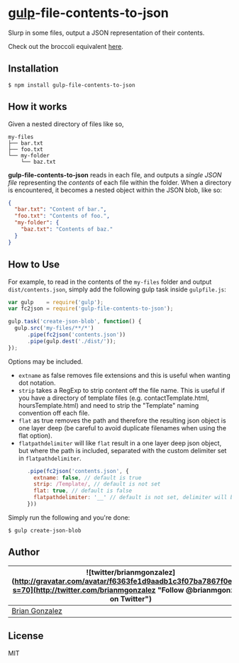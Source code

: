 
[gulp](http://gulpjs.com/)-file-contents-to-json
================================================

Slurp in some files, output a JSON representation of their contents.

Check out the broccoli equivalent [here](https://github.com/briangonzalez/broccoli-file-contents-to-json).

Installation
------------

```shell
$ npm install gulp-file-contents-to-json
```


How it works
------------

Given a nested directory of files like so,

```
my-files
├── bar.txt
├── foo.txt
└── my-folder
    └── baz.txt
```

**gulp-file-contents-to-json** reads in each file, and outputs a _single JSON file_ representing the _contents_ of each file within the folder. When a directory is encountered, it becomes a nested object within the JSON blob, like so:

```json
{
  "bar.txt": "Content of bar.",
  "foo.txt": "Contents of foo.",
  "my-folder": {
    "baz.txt": "Contents of baz."
  }
}
```

How to Use
----------

For example, to read in the contents of the `my-files` folder and output `dist/contents.json`, simply add the following gulp task inside `gulpfile.js`:

```javascript
var gulp    = require('gulp');
var fc2json = require('gulp-file-contents-to-json');

gulp.task('create-json-blob', function() {
  gulp.src('my-files/**/*')
      .pipe(fc2json('contents.json'))
      .pipe(gulp.dest('./dist/'));
});
```

Options may be included.
* `extname` as false removes file extensions and this is useful when wanting dot notation.
* `strip` takes a RegExp to strip content off the file name. This is useful if you have a directory of template files (e.g. contactTemplate.html, hoursTemplate.html) and need to strip the "Template" naming convention off each file.
* `flat` as true removes the path and therefore the resulting json object is one layer deep (be careful to avoid duplicate filenames when using the flat option).
* `flatpathdelimiter` will like `flat` result in a one layer deep json object, but where the path is included, separated with the custom delimiter set in `flatpathdelimiter`.

```javascript
      .pipe(fc2json('contents.json', {
        extname: false, // default is true
        strip: /Template/, // default is not set
        flat: true, // default is false
        flatpathdelimiter: '__' // default is not set, delimiter will be ':'
      }))
```

Simply run the following and you're done:

```shell
$ gulp create-json-blob
```

Author
----------
| ![twitter/brianmgonzalez](http://gravatar.com/avatar/f6363fe1d9aadb1c3f07ba7867f0e854?s=70](http://twitter.com/brianmgonzalez "Follow @brianmgonzalez on Twitter") |
|---|
| [Brian Gonzalez](http://briangonzalez.org) |


License
--------

MIT
